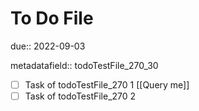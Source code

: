 # To Do File

due:: 2022-09-03

metadatafield:: todoTestFile_270\_30

- [ ] Task of todoTestFile_270 1 [[Query me]]
- [ ] Task of todoTestFile_270 2
